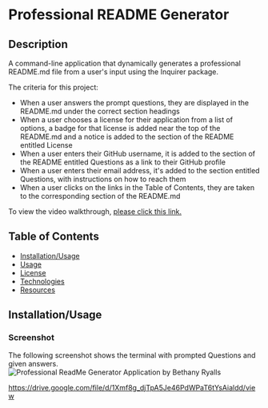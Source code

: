 # Professional README Generator

## Description
A command-line application that dynamically generates a professional README.md file from a user's input using the Inquirer package.

The criteria for this project:
- When a user answers the prompt questions, they are displayed in the README.md under the correct section headings
- When a user chooses a license for their application from a list of options, a badge for that license is added near the top of the README.md and a notice is added to the section of the README entitled License
- When a user enters their GitHub username, it is added to the section of the README entitled Questions as a link to their GitHub profile
- When a user enters their email address, it's added to the section entitled Questions, with instructions on how to reach them
- When a user clicks on the links in the Table of Contents, they are taken to the corresponding section of the README.md

To view the video walkthrough, [please click this link.](https://drive.google.com/file/d/1Xmf8g_djTpA5Je46PdWPaT6tYsAialdd/view)

## Table of Contents
- [Installation/Usage](#installationusage)
- [Usage](#usage)
- [License](#license)
- [Technologies](#technologies)
- [Resources](#resources)

## Installation/Usage

### Screenshot
The following screenshot shows the terminal with prompted Questions and given answers.
![Professional ReadMe Generator Application by Bethany Ryalls]()


https://drive.google.com/file/d/1Xmf8g_djTpA5Je46PdWPaT6tYsAialdd/view